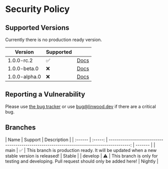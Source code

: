# Security Policy

## Supported Versions

Currently there is no production ready version.

| Version | Supported | |
| ------------- | ------------------ | -------------------------------------------------------------- |
| 1.0.0-rc.2 | :white_check_mark: | [Docs](https://docs.butterfly.linwood.dev/docs)                | 
| 1.0.0-beta.0 | :x: | [Docs](https://docs.butterfly.linwood.dev/docs/1.0.0-beta.0/)  | 
| 1.0.0-alpha.0 | :x: | [Docs](https://docs.butterfly.linwood.dev/docs/1.0.0-alpha.0/) |

## Reporting a Vulnerability

Please use [the bug tracker](https://github.com/LinwoodCloud/butterfly/issues) or use <bug@linwood.dev> if there are a
critical bug.

## Branches

| Name | Support | Description | | :------ | :-----: |
-----------------------------------------------------------------------------------------: | ------- | | main | ✅ | This
branch is production ready. It will be updated when a new stable version is released! | Stable | | develop | ⚠️ | This
branch is only for testing and developing. Pull request should only be added here! | Nightly |
